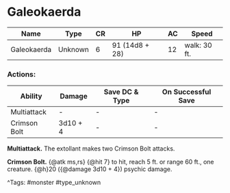 # Galeokaerda

| Name | Type | CR | HP | AC | Speed |
|------|------|----|----|----|-------|
| Galeokaerda | Unknown | 6 | 91 (14d8 + 28) | 12 | walk: 30 ft. |

### Actions:

| Ability | Damage | Save DC & Type | On Successful Save |
|---------|--------|----------------|--------------------|
| Multiattack | - | - | - |
| Crimson Bolt | 3d10 + 4 | - | - |


**Multiattack.** The extollant makes two Crimson Bolt attacks.

**Crimson Bolt.** {@atk ms,rs} {@hit 7} to hit, reach 5 ft. or range 60 ft., one creature. {@h}20 ({@damage 3d10 + 4}) psychic damage.

^Tags: #monster #type_unknown